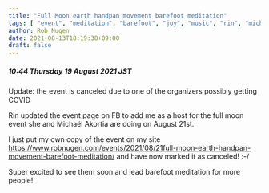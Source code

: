 ```yaml
---
title: "Full Moon earth handpan movement barefoot meditation"
tags: [ "event", "meditation", "barefoot", "joy", "music", "rin", "michael", "handpan" ]
author: Rob Nugen
date: 2021-08-13T18:19:38+09:00
draft: false
---
```


##### 10:44 Thursday 19 August 2021 JST

Update: the event is canceled due to one of the organizers possibly getting COVID

Rin updated the event page on FB to add me as a host for the full moon
event she and Michaël Akortia are doing on August 21st.

I just put my own copy of the event on my site https://www.robnugen.com/events/2021/08/21full-moon-earth-handpan-movement-barefoot-meditation/
and have now marked it as canceled!  :-/

Super excited to see them soon and lead barefoot meditation for more people!